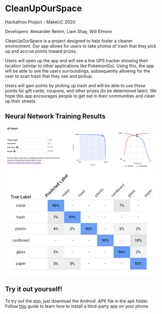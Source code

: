# CleanUpOurSpace

Hackathon Project - MakeUC 2020

Developers: Alexander Remm, Liam Shay, Will Elmore

CleanUpOurSpace is a project designed to help foster a cleaner environment. Our app allows for users to take photos of trash that they pick up and accrue points toward prizes. 

Users will open up the app and will see a live GPS tracker showing their location (similar to other applications like PokemonGo). Using this, the app will be able to see the users surroundings, subsequently allowing for the user to scan trash that they see and pickup. 

Users will gain points by picking up trash and will be able to use these points for gift cards, coupons, and other prizes (to be determined later). We hope this app encourages people to get out in their communities and clean up their streets. 

## Neural Network Training Results
![CNN Training Results](docs/training_info.PNG)
![Confusion Matrix](docs/confusion_matrix.PNG)

## Try it out yourself!
To try out the app, just download the Android .APK file in the apk folder.
Follow [this](https://www.digitaltrends.com/mobile/how-to-sideload-an-apk/) guide to learn how to install a third-party app on your phone.
